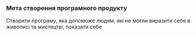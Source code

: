 ### Мета створення програмного продукту
Створити програму, яка допоможе людям, які не могли виразити себе в живописі та мистецтві, показати себе
